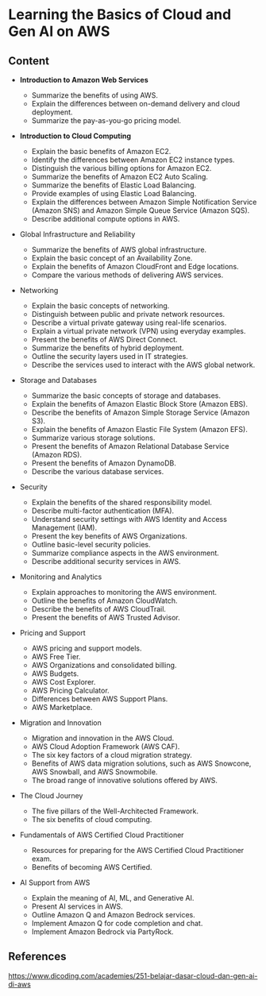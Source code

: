 # Learning the Basics of Cloud and Gen AI on AWS

## Content

* **Introduction to Amazon Web Services**

    * Summarize the benefits of using AWS.
    * Explain the differences between on-demand delivery and cloud deployment.
    * Summarize the pay-as-you-go pricing model.

* **Introduction to Cloud Computing**

    * Explain the basic benefits of Amazon EC2.
    * Identify the differences between Amazon EC2 instance types.
    * Distinguish the various billing options for Amazon EC2.
    * Summarize the benefits of Amazon EC2 Auto Scaling.
    * Summarize the benefits of Elastic Load Balancing.
    * Provide examples of using Elastic Load Balancing.
    * Explain the differences between Amazon Simple Notification Service (Amazon SNS) and Amazon Simple Queue Service (Amazon SQS).
    * Describe additional compute options in AWS.


* Global Infrastructure and Reliability

    * Summarize the benefits of AWS global infrastructure.
    * Explain the basic concept of an Availability Zone.
    * Explain the benefits of Amazon CloudFront and Edge locations.
    * Compare the various methods of delivering AWS services.

* Networking

    * Explain the basic concepts of networking.
    * Distinguish between public and private network resources.
    * Describe a virtual private gateway using real-life scenarios.
    * Explain a virtual private network (VPN) using everyday examples.
    * Present the benefits of AWS Direct Connect.
    * Summarize the benefits of hybrid deployment.
    * Outline the security layers used in IT strategies.
    * Describe the services used to interact with the AWS global network.


* Storage and Databases

    * Summarize the basic concepts of storage and databases.
    * Explain the benefits of Amazon Elastic Block Store (Amazon EBS).
    * Describe the benefits of Amazon Simple Storage Service (Amazon S3).
    * Explain the benefits of Amazon Elastic File System (Amazon EFS).
    * Summarize various storage solutions.
    * Present the benefits of Amazon Relational Database Service (Amazon RDS).
    * Present the benefits of Amazon DynamoDB.
    * Describe the various database services.


* Security

    * Explain the benefits of the shared responsibility model.
    * Describe multi-factor authentication (MFA).
    * Understand security settings with AWS Identity and Access Management (IAM).
    * Present the key benefits of AWS Organizations.
    * Outline basic-level security policies.
    * Summarize compliance aspects in the AWS environment.
    * Describe additional security services in AWS.

* Monitoring and Analytics

    * Explain approaches to monitoring the AWS environment.
    * Outline the benefits of Amazon CloudWatch.
    * Describe the benefits of AWS CloudTrail.
    * Present the benefits of AWS Trusted Advisor.

* Pricing and Support

    * AWS pricing and support models.
    * AWS Free Tier.
    * AWS Organizations and consolidated billing.
    * AWS Budgets.
    * AWS Cost Explorer.
    * AWS Pricing Calculator.
    * Differences between AWS Support Plans.
    * AWS Marketplace.

* Migration and Innovation

    * Migration and innovation in the AWS Cloud.
    * AWS Cloud Adoption Framework (AWS CAF).
    * The six key factors of a cloud migration strategy.
    * Benefits of AWS data migration solutions, such as AWS Snowcone, AWS Snowball, and AWS Snowmobile.
    * The broad range of innovative solutions offered by AWS.

* The Cloud Journey

    * The five pillars of the Well-Architected Framework.
    * The six benefits of cloud computing.

* Fundamentals of AWS Certified Cloud Practitioner

    * Resources for preparing for the AWS Certified Cloud Practitioner exam.
    * Benefits of becoming AWS Certified.

* AI Support from AWS

    * Explain the meaning of AI, ML, and Generative AI.
    * Present AI services in AWS.
    * Outline Amazon Q and Amazon Bedrock services.
    * Implement Amazon Q for code completion and chat.
    * Implement Amazon Bedrock via PartyRock.

## References

https://www.dicoding.com/academies/251-belajar-dasar-cloud-dan-gen-ai-di-aws